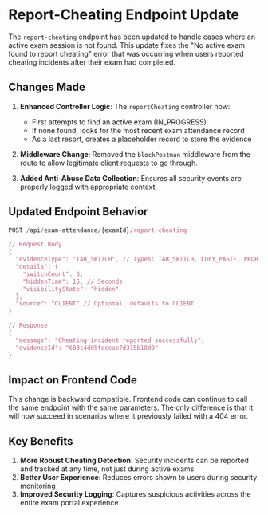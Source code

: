 # Report-Cheating Endpoint Update

The `report-cheating` endpoint has been updated to handle cases where an active exam session is not found. This update fixes the "No active exam found to report cheating" error that was occurring when users reported cheating incidents after their exam had completed.

## Changes Made

1. **Enhanced Controller Logic**: The `reportCheating` controller now:
   - First attempts to find an active exam (IN_PROGRESS)
   - If none found, looks for the most recent exam attendance record
   - As a last resort, creates a placeholder record to store the evidence

2. **Middleware Change**: Removed the `blockPostman` middleware from the route to allow legitimate client requests to go through.

3. **Added Anti-Abuse Data Collection**: Ensures all security events are properly logged with appropriate context.

## Updated Endpoint Behavior

```javascript
POST /api/exam-attendance/{examId}/report-cheating

// Request Body
{
  "evidenceType": "TAB_SWITCH", // Types: TAB_SWITCH, COPY_PASTE, PROHIBITED_KEYS, OTHER
  "details": {
    "switchCount": 3,
    "hiddenTime": 15, // Seconds
    "visibilityState": "hidden"
  },
  "source": "CLIENT" // Optional, defaults to CLIENT
}

// Response
{
  "message": "Cheating incident reported successfully",
  "evidenceId": "683c4d05feceae7d315b18d0"
}
```

## Impact on Frontend Code

This change is backward compatible. Frontend code can continue to call the same endpoint with the same parameters. The only difference is that it will now succeed in scenarios where it previously failed with a 404 error.

## Key Benefits

1. **More Robust Cheating Detection**: Security incidents can be reported and tracked at any time, not just during active exams
2. **Better User Experience**: Reduces errors shown to users during security monitoring
3. **Improved Security Logging**: Captures suspicious activities across the entire exam portal experience
